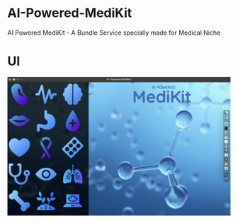 # AI-Powered-MediKit
AI Powered MediKit - A Bundle Service specially made for Medical Niche

# UI
<img src="sample.png" alt="">
